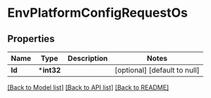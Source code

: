 # EnvPlatformConfigRequestOs

## Properties
Name | Type | Description | Notes
------------ | ------------- | ------------- | -------------
**Id** | ***int32** |  | [optional] [default to null]

[[Back to Model list]](../README.md#documentation-for-models) [[Back to API list]](../README.md#documentation-for-api-endpoints) [[Back to README]](../README.md)



